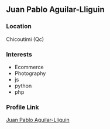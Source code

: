 ## Juan Pablo Aguilar-Lliguin

### Location

Chicoutimi (Qc)

### Interests

- Ecommerce
- Photography
- js
- python
- php

### Profile Link

[Juan Pablo Aguilar-Lliguin](https://github.com/chefjuanpi)
